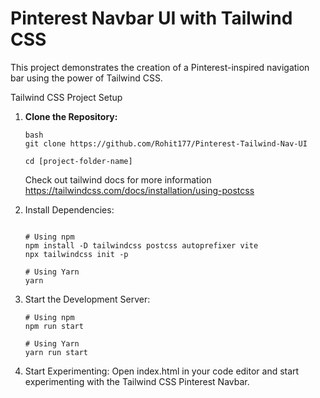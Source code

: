 # Pinterest Navbar UI with Tailwind CSS

This project demonstrates the creation of a Pinterest-inspired navigation bar using the power of Tailwind CSS.

Tailwind CSS Project Setup

1. **Clone the Repository:**
   ```
   bash
   git clone https://github.com/Rohit177/Pinterest-Tailwind-Nav-UI

   cd [project-folder-name]
   ```
   Check out tailwind docs for more information https://tailwindcss.com/docs/installation/using-postcss
   
3. Install Dependencies:
   ```

   # Using npm
   npm install -D tailwindcss postcss autoprefixer vite
   npx tailwindcss init -p
   
   # Using Yarn
   yarn
   ```

4. Start the Development Server:
   ```
   # Using npm
   npm run start
   
   # Using Yarn
   yarn run start
   ```

5. Start Experimenting:
   Open index.html in your code editor and start experimenting with the Tailwind CSS Pinterest Navbar.

